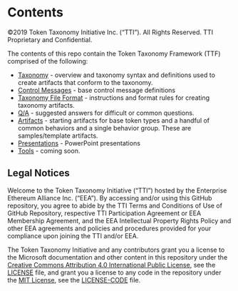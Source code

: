 # Contents

©2019 Token Taxonomy Initiative Inc. (“TTI”).  All Rights Reserved. TTI Proprietary and Confidential.

The contents of this repo contain the Token Taxonomy Framework (TTF) comprised of the following:

- [Taxonomy](token-taxonomy.md) - overview and taxonomy syntax and definitions used to create artifacts that conform to the taxonomy.
- [Control Messages](token-control-messages.md) - base control message definitions
- [Taxonomy File Format](taxonomy-file-format.md) - instructions and format rules for creating taxonomy artifacts.
- [Q/A](rude-qa.md) - suggested answers for difficult or common questions.
- [Artifacts](artifacts) - starting artifacts for base token types and a handful of common behaviors and a single behavior group.  These are samples/template artifacts.
- [Presentations](presentations) - PowerPoint presentations
- [Tools](...) - coming soon.

## Legal Notices

Welcome to the Token Taxonomy Initiative (“TTI”) hosted by the Enterprise Ethereum Alliance Inc. (“EEA”).
By accessing and/or using this GitHub repository, you agree to abide by the TTI Terms and Conditions of Use of GitHub Repository, respective TTI Participation Agreement or EEA Membership Agreement, and the EEA Intellectual Property Rights Policy and other EEA agreements and policies and procedures provided for your compliance upon joining the TTI and/or EEA.

The Token Taxonomy Initiative and any contributors grant you a license to the Microsoft documentation and other content
in this repository under the [Creative Commons Attribution 4.0 International Public License](https://creativecommons.org/licenses/by/4.0/legalcode),
see the [LICENSE](LICENSE) file, and grant you a license to any code in the repository under the [MIT License](https://opensource.org/licenses/MIT), see the
[LICENSE-CODE](LICENSE-CODE) file.